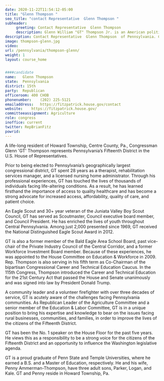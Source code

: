 ```yaml
---
date: 2020-11-22T11:54:12-05:00
title: "Glenn Thompson "
seo_title: "contact Representative  Glenn Thompson "
subheader:
     greeting: Contact Representative  Glenn Thompson  
     description: Glenn William "GT" Thompson Jr. is an American politician serving as the U.S. Representative for Pennsylvania's 15th congressional district since 2019.
description: Contact Representative  Glenn Thompson  of Pennsylvania. Contact information for Glenn Thompson  includes email address, phone number, and mailing address.
image: thompson-glenn.jpg
video: 
url: /pennsylvania/thompson-glenn/
weight: 1
layout: course_home


####candidate
name:	Glenn Thompson 
state:	Pennsylvania
district: 15th
party:	Republican
officeroom:	400 CHOB
phonenumber:	(202) 225-5121
emailaddress:	https://fitzpatrick.house.gov/contact
website:	https://fitzpatrick.house.gov/
committeeassignment: Agriculture
role: congress
inoffice: current
twitter: RepBrianFitz
powrid: 
---
```


A life-long resident of Howard Township, Centre County, Pa., Congressman Glenn 'GT' Thompson represents Pennsylvania’s Fifteenth District in the U.S. House of Representatives.

Prior to being elected to Pennsylvania’s geographically largest congressional district, GT spent 28 years as a therapist, rehabilitation services manager, and a licensed nursing home administrator. Through his professional experiences, GT has touched the lives of thousands of individuals facing life-altering conditions. As a result, he has learned firsthand the importance of access to quality healthcare and has become a strong advocate for increased access, affordability, quality of care, and patient choice.

An Eagle Scout and 30+ year veteran of the Juniata Valley Boy Scout Council, GT has served as Scoutmaster, Council executive board member, and Council President. He has enriched the lives of youth throughout Central Pennsylvania. Among just 2,000 presented since 1969, GT received the National Distinguished Eagle Scout Award in 2012.

GT is also a former member of the Bald Eagle Area School Board, past vice-chair of the Private Industry Council of the Central Corridor, and a former Workforce Investment Board member. Because of these experiences, he was appointed to the House Committee on Education & Workforce in 2009. Rep. Thompson is also serving in his fifth term as Co-Chairman of the bipartisan Congressional Career and Technical Education Caucus. In the 115th Congress, Thompson introduced the Career and Technical Education for the 21st Century Act that passed the House and Senate unanimously and was signed into law by President Donald Trump.

A community leader and a volunteer firefighter with over three decades of service, GT is acutely aware of the challenges facing Pennsylvania communities. As Republican Leader of the Agriculture Committee and a senior member of the Education & Labor Committee, GT is in a unique position to bring his expertise and knowledge to bear on the issues facing rural businesses, communities, and families, in order to improve the lives of the citizens of the Fifteenth District.

GT has been the No. 1 speaker on the House Floor for the past five years. He views this as a responsibility to be a strong voice for the citizens of the Fifteenth District and an opportunity to influence the Washington legislative agenda.

GT is a proud graduate of Penn State and Temple Universities, where he earned a B.S. and a Master of Education, respectively. He and his wife, Penny Ammerman-Thompson, have three adult sons, Parker, Logan, and Kale. GT and Penny reside in Howard Township, Pa.